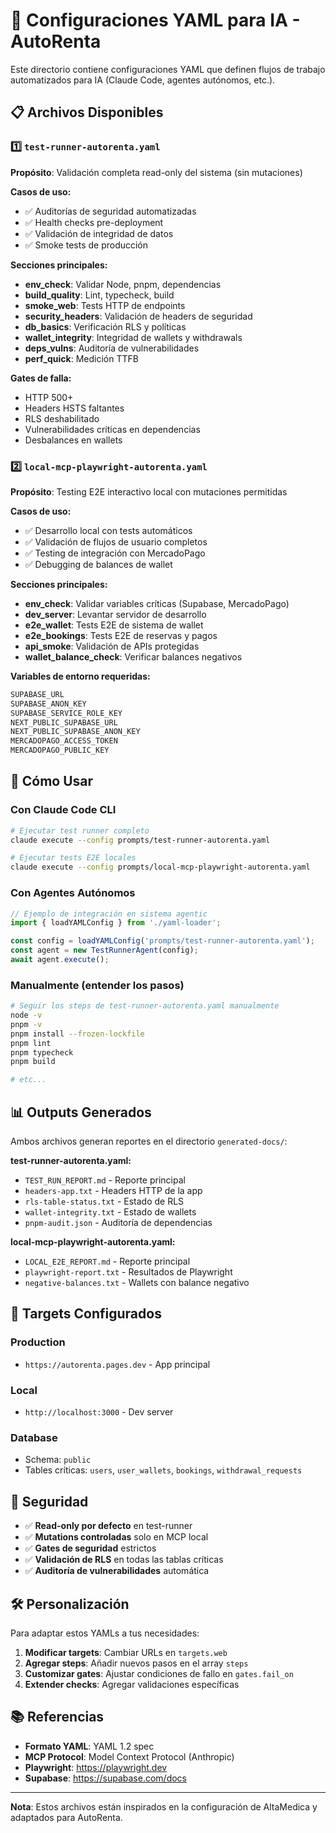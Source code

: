 # 🤖 Configuraciones YAML para IA - AutoRenta

Este directorio contiene configuraciones YAML que definen flujos de trabajo automatizados para IA (Claude Code, agentes autónomos, etc.).

## 📋 Archivos Disponibles

### 1️⃣ `test-runner-autorenta.yaml`
**Propósito**: Validación completa read-only del sistema (sin mutaciones)

**Casos de uso:**
- ✅ Auditorías de seguridad automatizadas
- ✅ Health checks pre-deployment
- ✅ Validación de integridad de datos
- ✅ Smoke tests de producción

**Secciones principales:**
- **env_check**: Validar Node, pnpm, dependencias
- **build_quality**: Lint, typecheck, build
- **smoke_web**: Tests HTTP de endpoints
- **security_headers**: Validación de headers de seguridad
- **db_basics**: Verificación RLS y políticas
- **wallet_integrity**: Integridad de wallets y withdrawals
- **deps_vulns**: Auditoría de vulnerabilidades
- **perf_quick**: Medición TTFB

**Gates de falla:**
- HTTP 500+
- Headers HSTS faltantes
- RLS deshabilitado
- Vulnerabilidades críticas en dependencias
- Desbalances en wallets

### 2️⃣ `local-mcp-playwright-autorenta.yaml`
**Propósito**: Testing E2E interactivo local con mutaciones permitidas

**Casos de uso:**
- ✅ Desarrollo local con tests automáticos
- ✅ Validación de flujos de usuario completos
- ✅ Testing de integración con MercadoPago
- ✅ Debugging de balances de wallet

**Secciones principales:**
- **env_check**: Validar variables críticas (Supabase, MercadoPago)
- **dev_server**: Levantar servidor de desarrollo
- **e2e_wallet**: Tests E2E de sistema de wallet
- **e2e_bookings**: Tests E2E de reservas y pagos
- **api_smoke**: Validación de APIs protegidas
- **wallet_balance_check**: Verificar balances negativos

**Variables de entorno requeridas:**
```bash
SUPABASE_URL
SUPABASE_ANON_KEY
SUPABASE_SERVICE_ROLE_KEY
NEXT_PUBLIC_SUPABASE_URL
NEXT_PUBLIC_SUPABASE_ANON_KEY
MERCADOPAGO_ACCESS_TOKEN
MERCADOPAGO_PUBLIC_KEY
```

## 🚀 Cómo Usar

### Con Claude Code CLI

```bash
# Ejecutar test runner completo
claude execute --config prompts/test-runner-autorenta.yaml

# Ejecutar tests E2E locales
claude execute --config prompts/local-mcp-playwright-autorenta.yaml
```

### Con Agentes Autónomos

```typescript
// Ejemplo de integración en sistema agentic
import { loadYAMLConfig } from './yaml-loader';

const config = loadYAMLConfig('prompts/test-runner-autorenta.yaml');
const agent = new TestRunnerAgent(config);
await agent.execute();
```

### Manualmente (entender los pasos)

```bash
# Seguir los steps de test-runner-autorenta.yaml manualmente
node -v
pnpm -v
pnpm install --frozen-lockfile
pnpm lint
pnpm typecheck
pnpm build

# etc...
```

## 📊 Outputs Generados

Ambos archivos generan reportes en el directorio `generated-docs/`:

**test-runner-autorenta.yaml:**
- `TEST_RUN_REPORT.md` - Reporte principal
- `headers-app.txt` - Headers HTTP de la app
- `rls-table-status.txt` - Estado de RLS
- `wallet-integrity.txt` - Estado de wallets
- `pnpm-audit.json` - Auditoría de dependencias

**local-mcp-playwright-autorenta.yaml:**
- `LOCAL_E2E_REPORT.md` - Reporte principal
- `playwright-report.txt` - Resultados de Playwright
- `negative-balances.txt` - Wallets con balance negativo

## 🎯 Targets Configurados

### Production
- `https://autorenta.pages.dev` - App principal

### Local
- `http://localhost:3000` - Dev server

### Database
- Schema: `public`
- Tables críticas: `users`, `user_wallets`, `bookings`, `withdrawal_requests`

## 🔐 Seguridad

- ✅ **Read-only por defecto** en test-runner
- ✅ **Mutations controladas** solo en MCP local
- ✅ **Gates de seguridad** estrictos
- ✅ **Validación de RLS** en todas las tablas críticas
- ✅ **Auditoría de vulnerabilidades** automática

## 🛠️ Personalización

Para adaptar estos YAMLs a tus necesidades:

1. **Modificar targets**: Cambiar URLs en `targets.web`
2. **Agregar steps**: Añadir nuevos pasos en el array `steps`
3. **Customizar gates**: Ajustar condiciones de fallo en `gates.fail_on`
4. **Extender checks**: Agregar validaciones específicas

## 📚 Referencias

- **Formato YAML**: YAML 1.2 spec
- **MCP Protocol**: Model Context Protocol (Anthropic)
- **Playwright**: https://playwright.dev
- **Supabase**: https://supabase.com/docs

---

**Nota**: Estos archivos están inspirados en la configuración de AltaMedica y adaptados para AutoRenta.
